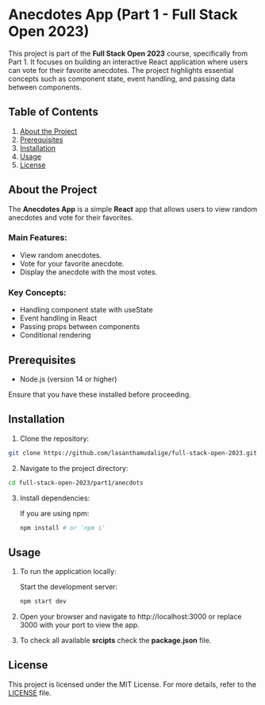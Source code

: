 # Anecdotes App (Part 1 - Full Stack Open 2023)

This project is part of the **Full Stack Open 2023** course, specifically from Part 1. It focuses on building an interactive React application where users can vote for their favorite anecdotes. The project highlights essential concepts such as component state, event handling, and passing data between components.

## Table of Contents

   1. [About the Project](#about-the-project)
   2. [Prerequisites](#prerequisites)
   3. [Installation](#installation)
   4. [Usage](#usage)
   5. [License](#license)

## About the Project

The **Anecdotes App** is a simple **React** app that allows users to view random anecdotes and vote for their favorites.

### Main Features:

   * View random anecdotes.
   * Vote for your favorite anecdote.
   * Display the anecdote with the most votes.

### Key Concepts:

   * Handling component state with useState
   * Event handling in React
   * Passing props between components
   * Conditional rendering

## Prerequisites

   * Node.js (version 14 or higher)

Ensure that you have these installed before proceeding.

## Installation

   1. Clone the repository:
   ```bash
   git clone https://github.com/lasanthamudalige/full-stack-open-2023.git
   ```

   2. Navigate to the project directory:
   ```bash
   cd full-stack-open-2023/part1/anecdots
   ```

   3. Install dependencies:

      If you are using npm:
      ```bash
      npm install # or 'npm i'
      ```

## Usage

1. To run the application locally:

      Start the development server:
   
      ```bash
      npm start dev
      ```

2. Open your browser and navigate to http://localhost:3000 or replace 3000 with your port to view the app.

3. To check all available **srcipts** check the **package.json** file. 

## License

This project is licensed under the MIT License. For more details, refer to the [LICENSE](https://github.com/lasanthamudalige/full-stack-open-2023/blob/main/LICENSE) file.
